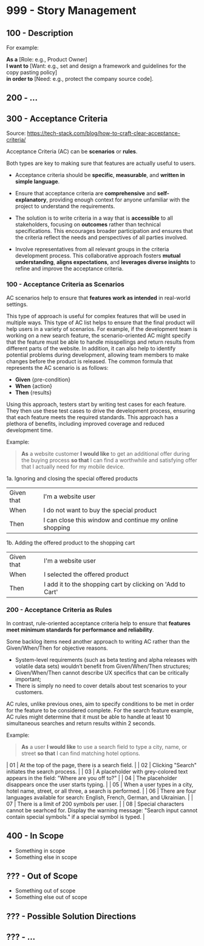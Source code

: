 # 999 - Story Management

## 100 - Description

For example:

**As a** [Role: e.g., Product Owner]<br/>
**I want to** [Want: e.g., set and design a framework and guidelines for the copy pasting policy]<br/>
**in order to** [Need: e.g., protect the company source code].

## 200 - ...


## 300 - Acceptance Criteria

Source: https://tech-stack.com/blog/how-to-craft-clear-acceptance-criteria/

Acceptance Criteria (AC) can be **scenarios** or **rules**. 

Both types are key to making sure that features are actually useful to users.

- Acceptance criteria should be **specific**, **measurable**, and **written in simple language**.

- Ensure that acceptance criteria are **comprehensive** and **self-explanatory**, providing enough context for anyone unfamiliar with the project to understand the requirements.

- The solution is to write criteria in a way that is **accessible** to all stakeholders, focusing on **outcomes** rather than technical specifications. This encourages broader participation and ensures that the criteria reflect the needs and perspectives of all parties involved.

- Involve representatives from all relevant groups in the criteria development process. This collaborative approach fosters **mutual understanding**, **aligns expectations**, and **leverages diverse insights** to refine and improve the acceptance criteria.

### 100 - Acceptance Criteria as Scenarios

AC scenarios help to ensure that **features work as intended** in real-world settings.

This type of approach is useful for complex features that will be used in multiple ways. This type of AC list helps to ensure that the final product will help users in a variety of scenarios. For example, if the development team is working on a new search feature, the scenario-oriented AC might specify that the feature must be able to handle misspellings and return results from different parts of the website. In addition, it can also help to identify potential problems during development, allowing team members to make changes before the product is released. The common formula that represents the AC scenario is as follows:

- **Given** {pre-condition}
- **When** {action}
- **Then** {results}

Using this approach, testers start by writing test cases for each feature. They then use these test cases to drive the development process, ensuring that each feature meets the required standards. This approach has a plethora of benefits, including improved coverage and reduced development time.

Example:

> **As** a website customer **I would like** to get an additional offer during the buying process **so that** I can find a worthwhile and satisfying offer that I actually need for my mobile device.

1a. Ignoring and closing the special offered products

| | |
| --- | --- |
| Given that | I'm a website user |
| When       | I do not want to buy the special product |
| Then       | I can close this window and continue my online shopping |

1b. Adding the offered product to the shopping cart

| | |
| --- | --- |
| Given that | I'm a website user |
| When       | I selected the offered product |
| Then       | I add it to the shopping cart by clicking on 'Add to Cart' |

### 200 - Acceptance Criteria as Rules

In contrast, rule-oriented acceptance criteria help to ensure that **features meet minimum standards for performance and reliability**.

Some backlog items need another approach to writing AC rather than the Given/When/Then for objective reasons.

- System-level requirements (such as beta testing and alpha releases with volatile data sets) wouldn’t benefit from Given/When/Then structures;
- Given/When/Then cannot describe UX specifics that can be critically important;
- There is simply no need to cover details about test scenarios to your customers.

AC rules, unlike previous ones, aim to specify conditions to be met in order for the feature to be considered complete. For the search feature example, AC rules might determine that it must be able to handle at least 10 simultaneous searches and return results within 2 seconds. 

Example:

> **As** a user **I would like** to use a search field to type a city, name, or street **so that** I can find matching hotel options.

| 01 | At the top of the page, there is a search field. |
| 02 | Clicking "Search" initiates the search process. |
| 03 | A placeholder with grey-colored text appears in the field: "Where are you off to?" |
| 04 | The placeholder disappears once the user starts typing. |
| 05 | When a user types in a city, hotel name, street, or all three, a search is performed. |
| 06 | There are four languages available for search: English, French, German, and Ukrainian. |
| 07 | There is a limit of 200 symbols per user. |
| 08 | Special characters cannot be searhced for. Display the warning message: "Search input cannot contain special symbols." if a special symbol is typed. |

## 400 - In Scope

- Something in scope
- Something else in scope

## ??? - Out of Scope

- Something out of scope
- Something else out of scope

## ??? - Possible Solution Directions

## ??? - ...